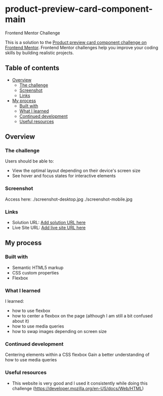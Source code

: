 # product-preview-card-component-main

Frontend Mentor Challenge

This is a solution to the [Product preview card component challenge on Frontend Mentor](https://www.frontendmentor.io/challenges/product-preview-card-component-GO7UmttRfa). Frontend Mentor challenges help you improve your coding skills by building realistic projects.

## Table of contents

- [Overview](#overview)
  - [The challenge](#the-challenge)
  - [Screenshot](#screenshot)
  - [Links](#links)
- [My process](#my-process)
  - [Built with](#built-with)
  - [What I learned](#what-i-learned)
  - [Continued development](#continued-development)
  - [Useful resources](#useful-resources)

## Overview

### The challenge

Users should be able to:

- View the optimal layout depending on their device's screen size
- See hover and focus states for interactive elements

### Screenshot

Access here:
./screenshot-desktop.jpg
./screenshot-mobile.jpg

### Links

- Solution URL: [Add solution URL here](https://github.com/delia-cretu/product-preview-card-component-main)
- Live Site URL: [Add live site URL here](https://delia-cretu.github.io/product-preview-card-component-main/)

## My process

### Built with

- Semantic HTML5 markup
- CSS custom properties
- Flexbox

### What I learned

I learned:

- how to use flexbox
- how to center a flexbox on the page (although I am still a bit confused about it)
- how to use media queries
- how to swap images depending on screen size

### Continued development

Centering elements within a CSS flexbox
Gain a better understanding of how to use media queries

### Useful resources

- This website is very good and I used it consistently while doing this challenge (https://developer.mozilla.org/en-US/docs/Web/HTML)
